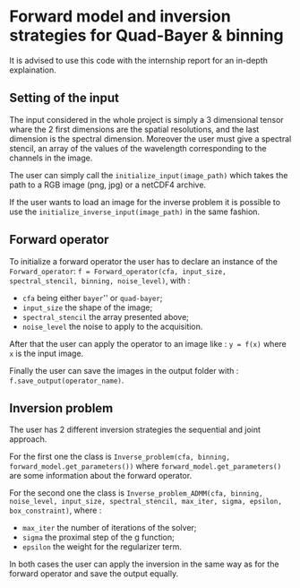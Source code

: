 # Forward model and inversion strategies for Quad-Bayer & binning

It is advised to use this code with the internship report for an in-depth explaination.

## Setting of the input

The input considered in the whole project is simply a 3 dimensional tensor whare the 2 first dimensions are the spatial resolutions, and the last dimension is the spectral dimension. Moreover the user must give a spectral stencil, an array of the values of the wavelength corresponding to the channels in the image.

The user can simply call the ```initialize_input(image_path)``` which takes the path to a RGB image (png, jpg) or a netCDF4 archive.

If the user wants to load an image for the inverse problem it is possible to use the ```initialize_inverse_input(image_path)``` in the same fashion.

## Forward operator

To initialize a forward operator the user has to declare an instance of the ```Forward_operator```:
```f = Forward_operator(cfa, input_size, spectral_stencil, binning, noise_level)```, with :
* ```cfa``` being either ```bayer```'' or ```quad-bayer```;
* ```input_size``` the shape of the image;
* ```spectral_stencil``` the array presented above;
* ```noise_level``` the noise to apply to the acquisition.

After that the user can apply the operator to an image like : ```y = f(x)``` where ```x``` is the input image.

Finally the user can save the images in the output folder with : ```f.save_output(operator_name)```.

## Inversion problem

The user has 2 different inversion strategies the sequential and joint approach.

For the first one the class is ```Inverse_problem(cfa, binning, forward_model.get_parameters())``` where ```forward_model.get_parameters()``` are some information about the forward operator.

For the second one the class is ```Inverse_problem_ADMM(cfa, binning, noise_level, input_size, spectral_stencil, max_iter, sigma, epsilon, box_constraint)```, where :
* ```max_iter``` the number of iterations of the solver;
* ```sigma``` the proximal step of the g function;
* ```epsilon``` the weight for the regularizer term.

In both cases the user can apply the inversion in the same way as for the forward operator and save the output equally.
